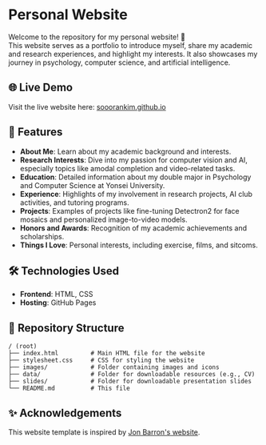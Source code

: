 # Personal Website

Welcome to the repository for my personal website! 🌟  
This website serves as a portfolio to introduce myself, share my academic and research experiences, and highlight my interests. It also showcases my journey in psychology, computer science, and artificial intelligence.

## 🌐 Live Demo

Visit the live website here: [sooorankim.github.io](https://sooorankim.github.io/)

## 🚀 Features

- **About Me**: Learn about my academic background and interests.  
- **Research Interests**: Dive into my passion for computer vision and AI, especially topics like amodal completion and video-related tasks.  
- **Education**: Detailed information about my double major in Psychology and Computer Science at Yonsei University.  
- **Experience**: Highlights of my involvement in research projects, AI club activities, and tutoring programs.  
- **Projects**: Examples of projects like fine-tuning Detectron2 for face mosaics and personalized image-to-video models.  
- **Honors and Awards**: Recognition of my academic achievements and scholarships.  
- **Things I Love**: Personal interests, including exercise, films, and sitcoms.  

## 🛠️ Technologies Used

- **Frontend**: HTML, CSS  
- **Hosting**: GitHub Pages  

## 📂 Repository Structure

```plaintext
/ (root)
├── index.html         # Main HTML file for the website
├── stylesheet.css     # CSS for styling the website
├── images/            # Folder containing images and icons
├── data/              # Folder for downloadable resources (e.g., CV)
├── slides/            # Folder for downloadable presentation slides
└── README.md          # This file
```

## ✨ Acknowledgements

This website template is inspired by [Jon Barron's website](https://jonbarron.info/).

